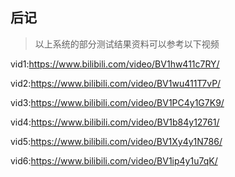 ## 后记

> 以上系统的部分测试结果资料可以参考以下视频

vid1:https://www.bilibili.com/video/BV1hw411c7RY/

vid2:https://www.bilibili.com/video/BV1wu411T7vP/

vid3:https://www.bilibili.com/video/BV1PC4y1G7K9/

vid4:https://www.bilibili.com/video/BV1b84y12761/

vid5:https://www.bilibili.com/video/BV1Xy4y1N786/

vid6:https://www.bilibili.com/video/BV1ip4y1u7qK/
